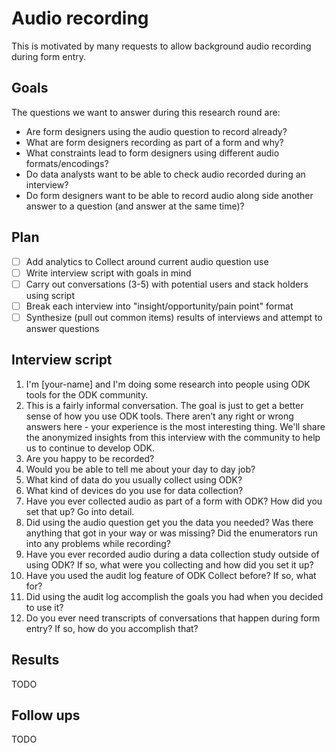 # Audio recording

This is motivated by many requests to allow background audio recording during form entry.

## Goals

The questions we want to answer during this research round are:

* Are form designers using the audio question to record already?
* What are form designers recording as part of a form and why?
* What constraints lead to form designers using different audio formats/encodings?
* Do data analysts want to be able to check audio recorded during an interview?
* Do form designers want to be able to record audio along side another answer to a question (and answer at the same time)?

## Plan

- [ ] Add analytics to Collect around current audio question use
- [ ] Write interview script with goals in mind
- [ ] Carry out conversations (3-5) with potential users and stack holders using script
- [ ] Break each interview into "insight/opportunity/pain point" format
- [ ] Synthesize (pull out common items) results of interviews and attempt to answer questions

## Interview script

1. I'm [your-name] and I'm doing some research into people using ODK tools for the ODK community.
1. This is a fairly informal conversation. The goal is just to get a better sense of how you use ODK tools. There aren’t any right or wrong answers here - your experience is the most interesting thing. We'll share the anonymized insights from this interview with the community to help us to continue to develop ODK.
1. Are you happy to be recorded?
1. Would you be able to tell me about your day to day job?
1. What kind of data do you usually collect using ODK?
1. What kind of devices do you use for data collection?
1. Have you ever collected audio as part of a form with ODK? How did you set that up? Go into detail.
1. Did using the audio question get you the data you needed? Was there anything that got in your way or was missing? Did the enumerators run into any problems while recording?
1. Have you ever recorded audio during a data collection study outside of using ODK? If so, what were you collecting and how did you set it up?
1. Have you used the audit log feature of ODK Collect before? If so, what for?
1. Did using the audit log accomplish the goals you had when you decided to use it?
1. Do you ever need transcripts of conversations that happen during form entry? If so, how do you accomplish that?

## Results

TODO

## Follow ups

TODO
